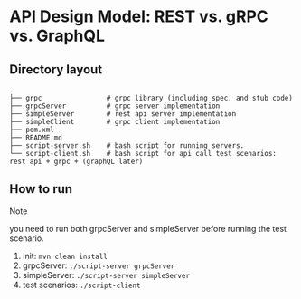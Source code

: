 # API Design Model: REST vs. gRPC vs. GraphQL

## Directory layout

```
.
├── grpc                # grpc library (including spec. and stub code)
├── grpcServer          # grpc server implementation
├── simpleServer        # rest api server implementation
├── simpleClient        # grpc client implementation
├── pom.xml
├── README.md
├── script-server.sh    # bash script for running servers.
└── script-client.sh    # bash script for api call test scenarios: rest api + grpc + (graphQL later)
```

## How to run

> [!NOTE]
> you need to run both grpcServer and simpleServer before running the test scenario.

1. init: `mvn clean install`
2. grpcServer: `./script-server grpcServer`
3. simpleServer: `./script-server simpleServer`
4. test scenarios: `./script-client`